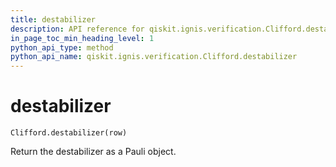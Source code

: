 ```yaml
---
title: destabilizer
description: API reference for qiskit.ignis.verification.Clifford.destabilizer
in_page_toc_min_heading_level: 1
python_api_type: method
python_api_name: qiskit.ignis.verification.Clifford.destabilizer
---
```


# destabilizer

<span id="qiskit.ignis.verification.Clifford.destabilizer" />

`Clifford.destabilizer(row)`

Return the destabilizer as a Pauli object.

